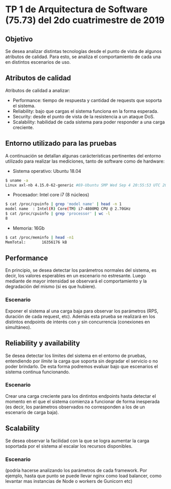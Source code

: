 # TP 1 de Arquitectura de Software (75.73) del 2do cuatrimestre de 2019

## Objetivo

Se desea analizar distintas tecnologías desde el punto de vista de algunos atributos de calidad.
Para esto, se analiza el comportamiento de cada una en distintos escenarios de uso.


## Atributos de calidad

Atributos de calidad a analizar:

 - Performance: tiempo de respuesta y cantidad de requests que soporta el sistema.
 - Reliability: bajo que cargas el sistema funciona en la forma esperada.
 - Security: desde el punto de vista de la resistencia a un ataque DoS.
 - Scalability: habilidad de cada sistema para poder responder a una carga creciente.


## Entorno utilizado para las pruebas

A continuación se detallan algunas carácterísticas pertinentes del entorno utilizado
para realizar las mediciones, tanto de software como de hardware:

 - Sistema operativo: Ubuntu 18.04

```bash
$ uname -a
Linux axl-nb 4.15.0-62-generic #69-Ubuntu SMP Wed Sep 4 20:55:53 UTC 2019 x86_64 x86_64 x86_64 GNU/Linux
```
 - Procesador: Intel core i7 (8 núcleos)
 
```bash
$ cat /proc/cpuinfo | grep 'model name' | head -n 1
model name	: Intel(R) Core(TM) i7-4800MQ CPU @ 2.70GHz
$ cat /proc/cpuinfo | grep 'processor' | wc -l
8
```
 - Memoria: 16Gb

```bash
$ cat /proc/meminfo | head -n1
MemTotal:       16356176 kB
```

## Performance

En principio, se desea detectar los parámetros normales del sistema, es decir, los valores esperables en un
escenario no estresante. Luego mediante de mayor intensidad se observará el comportamiento y la degradación
del mismo (si es que hubiere).


### Escenario

Exponer el sistema al una carga baja para observar los parámetros (RPS, duración de cada request, etc). Además
esta prueba se realizará en los distintos endpoints de interés con y sin concurrencia (conexiones en simultáneo).


## Reliability y availability

Se desea detectar los límites del sistema en el entorno de pruebas, entendiendo por *límite* la carga que soporta sin
degradar el servicio o no poder brindarlo. De esta forma podremos evaluar bajo que escenarios el sistema continua
funcionando.


### Escenario

Crear una carga creciente para los dintintos endpoints hasta detectar el momento en el que el sistema comienza a
funcionar de forma inesperada (es decir, los parámetros observados no corresponden a los de un escenario de carga
baja).


## Scalability

Se desea observar la facilidad con la que se logra aumentar la carga soportada por el sistema al escalar
los recursos disponibles.


### Escenario

(podría hacerse analizando los parámetros de cada framework. Por ejemplo, hasta que punto se puede llevar
nginx como load balancer, como levantar mas instancias de Node o workers de Gunicorn etc)
